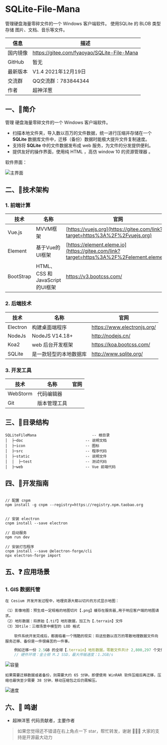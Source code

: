 # SQLite-File-Mana

管理硬盘海量零碎文件的一个 Windows 客户端软件。 使用SQLite 的 BLOB 类型 存储 图片、文档、音乐等文件。



| 信息     | 描述                                       |
| -------- | ------------------------------------------ |
| 国内镜像 | https://gitee.com/fyaoyao/SQLite-File-Mana |
| GitHub   | 暂无                                       |
| 最新版本 | V1.4	2021年12月19日                     |
| 交流群   | QQ交流群：783844344                        |
| 作者     | 超神洋葱                                   |





## 一、🚀简介
管理 硬盘海量零碎文件的一个 Windows 客户端软件。

- 扫描本地文件夹，导入数以百万的文件数据，统一进行压缩并存储在一个 **SQLite** 数据库文件中，迁移（备份）数据时能极大提升文件复制速度。
- 支持将 **SQLite** 中的文件数据发布成 web 服务，为文件的分发提供便利。
- 提供友好的操作界面，使用纯 HTML ，高仿 window 10 的资源管理器 。



软件界面：


![主界面](./doc/界面效果录屏.gif)



## 二、🎉技术架构

### 1. 前端计算

| 技术      | 名称                            | 官网                                                         |
| --------- | ------------------------------- | ------------------------------------------------------------ |
| Vue.js    | MVVM框架                        | [https://vuejs.org](https://gitee.com/link?target=https%3A%2F%2Fvuejs.org) |
| Element   | 基于Vue的UI框架                 | [https://element.eleme.io](https://gitee.com/link?target=https%3A%2F%2Felement.eleme.io) |
| BootStrap | HTML、CSS 和 JavaScript的UI框架 | https://v3.bootcss.com/                                      |

### 2. 后端技术

| 技术     | 名称                   | 官网                        |
| -------- | ---------------------- | --------------------------- |
| Electron | 构建桌面端程序         | https://www.electronjs.org/ |
| NodeJs   | NodeJS V14.18+         | http://nodejs.cn/           |
| Koa2     | web 后台开发框架       | https://koa.bootcss.com/    |
| SQLite   | 是一款轻型的本地数据库 | http://www.sqlite.org/      |

### 3. 开发工具

| 技术       | 名称         | 官网 |
| ---------- | ------------ | ---- |
| WebStorm | 代码编辑器   |      |
| Git        | 版本管理工具 |      |





## 三、&#x1F4C2;目录结构

```
SQLiteFileMana                         -- 根目录
│  ├─doc                 			-- 说明文档
│  ├─icon                     		-- 图标
│  ├─src                     		-- 程序代码
│  ├─static                     	-- 说明文件
│  │  ├─test                   		-- 测试代码
│  ├─web                     		-- Vue 前端代码
```





## 四、&#x1F463;开发指南



```

// 配置 cnpm
npm install -g cnpm --registry=https://registry.npm.taobao.org


// 安装 electron
cnpm install --save electron

// 启动服务
npm run dev

// 安装打包程序
cnpm install --save @electron-forge/cli
npx electron-forge import
```





## 五、&#x2753; 应用场景



### 1. GIS 数据托管

	在 Cesium 开发开发过程中，地理资源大都以切片的方式显示地图：
		
	（1）影像地图：预生成一定规格的地图切片【.png】缓存在服务器,用于响应客户端的地图请求。
	（2）地形数据：将原始【.tif】地形数据，加工为【.terrain】文件
	（3）3Dtile：三维场景中模型的 LOD 格式
		
		软件系统开发完成后，都面临着一个残酷的现实：将这些数以百万的零散地理数据文件向服务迁移、备份是一件很痛苦的一件事。



```js
    例如迁移一份 2.5GB 的全球【.terrain】地形数据，零散文件共计 2,800,297 个文件，平均每个文件 8kb 大小。
    // 硬件环境：金士顿 M.2 SSD，最大传输速度：1.2GB/s
```

![容量](./doc/容量.png)



```
如果需要迁移数据或者备份，则需要大约 65 分钟。即便使用 WinRAR 软件压缩后再迁移，压缩也最快至少需要 38 分钟，移动压缩包之后仍需解压。
```

![速度](./doc/速度.png)







## 六、🤝 鸣谢

- 超神洋葱 代码贡献者，主要作者

  









> 如果您觉得还不错请在右上角点一下 star，帮忙转发，谢谢 🙏🙏🙏 大家的支持是开源最大动力
